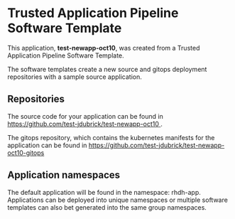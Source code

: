 # Trusted Application Pipeline Software Template

This application, **test-newapp-oct10**, was created from a Trusted Application Pipeline Software Template.

The software templates create a new source and gitops deployment repositories with a sample source application. 

## Repositories

The source code for your application can be found in [https://github.com/test-jdubrick/test-newapp-oct10 ](https://github.com/test-jdubrick/test-newapp-oct10 ).
 
The gitops repository, which contains the kubernetes manifests for the application can be found in 
[https://github.com/test-jdubrick/test-newapp-oct10-gitops ](https://github.com/test-jdubrick/test-newapp-oct10-gitops ) 

## Application namespaces 

The default application will be found in the namespace: rhdh-app. Applications can be deployed into unique namespaces or multiple software templates can also bet generated into the same group namespaces.  